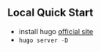 ## Local Quick Start
+ install hugo [official site](https://gohugo.io/getting-started/quick-start/)
+ `hugo server -D`
